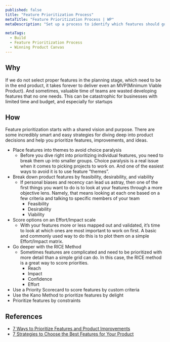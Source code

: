 ```yaml
---
published: false
title: "Feature Prioritization Process"
metaTitle: "Feature Prioritization Process | WP"
metaDescription: "Set up a process to identify which features should go first. Specify the process to revisit the product roadmap as new knowledge becomes available"

metaTags:
  - Build
  - Feature Prioritization Process
  - Winning Product Canvas
---
```



## Why
If we do not select proper features in the planning stage, which need to be in the end product, it takes forever to deliver even an MVP(Minimum Viable Product). And sometimes, valuable time of teams are wasted developing features that no one needs. This can be catastrophic for businesses with limited time and budget, and especially for startups

## How
Feature prioritization starts with a shared vision and purpose. There are some incredibly smart and easy strategies for diving deep into product decisions and help you prioritize features, improvements, and ideas.

- Place features into themes to avoid choice paralysis
  - Before you dive right into prioritizing individual features, you need to break them up into smaller groups. Choice paralysis is a real issue when it comes to picking projects to work on. And one of the easiest ways to avoid it is to use feature “themes”.
- Break down product features by feasibility, desirability, and viability
  - If personal biases and recency can lead us astray, then one of the first things you want to do is to look at your features through a more objective lens. Namely, that means looking at each one based on a few criteria and talking to specific members of your team
    - Feasibility
    - Desirability
    - Viability
- Score options on an Effort/Impact scale
  - With your features more or less mapped out and validated, it’s time to look at which ones are most important to work on first. A basic and commonly used way to do this is to plot them on a simple Effort/Impact matrix.
- Go deeper with the RICE Method
  - Sometimes features are complicated and need to be prioritized with more detail than a simple grid can do. In this case, the RICE method is a great way to score priorities.
    - Reach
    - Impact
    - Confidence
    - Effort
- Use a Priority Scorecard to score features by custom criteria
- Use the Kano Method to prioritize features by delight
- Prioritize features by constraints

## References

- [7 Ways to Prioritize Features and Product Improvements](https://plan.io/blog/feature-prioritization/)
- [7 Strategies to Choose the Best Features for Your Product](https://www.productplan.com/strategies-prioritize-product-features/)
